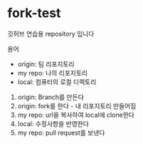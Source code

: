 # fork-test
깃허브 연습용 repository 입니다



용어
- origin: 팀 리포지토리
- my repo: 나의 리포지토리
- local: 컴퓨터의 로컬 디렉토리


1. origin: Branch를 만든다
2. origin: fork를 한다 - 내 리포지토리 만들어짐
3. my repo: url을 복사하여 local에 clone한다
4. local: 수정사항을 반영한다
5. my repo: pull request를 보낸다

